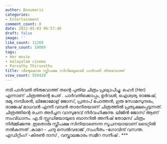 ```yaml
---
author: Beaumaris
categories:
- Entertainment
comment_count: 0
date: 2022-05-03 06:57:46
draft: false
image: ''
like_count: 11269
share_count: 10089
tags:
- Her movie
- malayalam cinema
- Parvathy Thiruvothu
title: വീണ്ടുമൊരു സ്ത്രീപക്ഷ സിനിമയുമായി പാർവതി തിരുവോത്ത്
view_count: 559428
---
```


നടി പാർവതി തിരുവോത്ത് തന്റെ പുതിയ ചിത്രം പ്രഖ്യാപിച്ചു. ഹെർ (Her) എന്നാണ് ചിത്രത്തന്റെ പേര് . പാർവതിക്കൊപ്പം, ഉർവശി, ഐശ്വര്യ രാജേഷ്, രമ്യ നമ്പീശൻ, ലിജോമോള് ജോസ്, പ്രതാപ് പോത്തൻ, ഗുരു സോമസുന്ദരം, രാജേഷ് മാധവൻ എന്നീ വമ്പൻ താരനിരയാണ് ചിത്രത്തിൽ പ്രത്യക്ഷപ്പെടുന്നത്. ചിത്രത്തിന്റെ രചന അർച്ചന വാസുദേവ് നിർവഹിക്കുന്നു. ലിജിൻ ജോസ് ആണ് സംവിധാനം. എ.ടി സ്റ്റുഡിയോയുടെ ബാനറിൽ അനീഷ് തോമസ് ചിത്രം നിർമ്മിക്കുന്നു .ഇതൊരു സ്ത്രീപക്ഷ സിനിയാണെന്ന സൂചനയായാണ് ടൈറ്റിൽ നൽകുന്നത് .കാമറ - ചന്ദു സെൽവരാജ് ,സംഗീതം -ഗോവിന്ദ് വസന്ത. എഡിറ്റിംഗ് -കിരൺ ദാസ് , വസ്ത്രാലങ്കാരം സമീറ സനീഷ് . ***